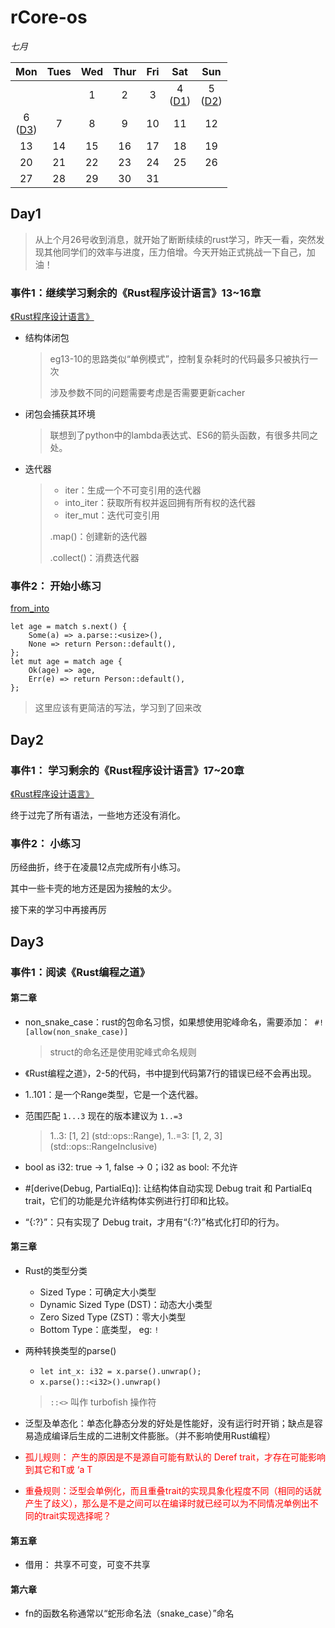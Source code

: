 # rCore-os

*七月*

| Mon | Tues | Wed | Thur | Fri | Sat | Sun |
| :--: | :--: | :--: | :--: | :--: | :--: | :--: |
|   |   | 1 | 2 | 3 | 4<br>([D1](#day1)) | 5<br>([D2](#day2)) |
| 6<br>([D3](#day3)) | 7 | 8 | 9 |  10  | 11 | 12 |
| 13 | 14 | 15 | 16 | 17 | 18 | 19 |
| 20 | 21 | 22 | 23 | 24 | 25 | 26 |
| 27 | 28 | 29 | 30 | 31 |  |  |



## Day1

> 从上个月26号收到消息，就开始了断断续续的rust学习，昨天一看，突然发现其他同学们的效率与进度，压力倍增。今天开始正式挑战一下自己，加油！
>

### 事件1：继续学习剩余的《Rust程序设计语言》13~16章

[《Rust程序设计语言》](https://kaisery.github.io/trpl-zh-cn/ch13-01-closures.html )

- 结构体闭包

  >eg13-10的思路类似“单例模式”，控制复杂耗时的代码最多只被执行一次
  >
  >涉及参数不同的问题需要考虑是否需要更新cacher

- 闭包会捕获其环境

  > 联想到了python中的lambda表达式、ES6的箭头函数，有很多共同之处。

- 迭代器

  >- iter：生成一个不可变引用的迭代器
  >- into_iter：获取所有权并返回拥有所有权的迭代器
  >- iter_mut：迭代可变引用
  >
  >.map()：创建新的迭代器
  >
  >.collect()：消费迭代器

### 事件2： 开始小练习

[from_into](https://github.com/starEvil01/rCore-os/tree/master/rustlings/exercisesconversions/from_into.rs)

```
let age = match s.next() {
    Some(a) => a.parse::<usize>(),
    None => return Person::default(),
};
let mut age = match age {
    Ok(age) => age,
    Err(e) => return Person::default(),
};
```

> 这里应该有更简洁的写法，学习到了回来改


## Day2

### 事件1： 学习剩余的《Rust程序设计语言》17~20章

[《Rust程序设计语言》](https://kaisery.github.io/trpl-zh-cn/ch18-02-refutability.html)

终于过完了所有语法，一些地方还没有消化。

### 事件2： 小练习

历经曲折，终于在凌晨12点完成所有小练习。

其中一些卡壳的地方还是因为接触的太少。

接下来的学习中再接再厉

## Day3

### 事件1：阅读《Rust编程之道》

#### 第二章

- non_snake_case：rust的包命名习惯，如果想使用驼峰命名，需要添加：` #![allow(non_snake_case)]`

  > struct的命名还是使用驼峰式命名规则

- 《Rust编程之道》，2-5的代码，书中提到代码第7行的错误已经不会再出现。

- 1..101：是一个Range类型，它是一个迭代器。

- 范围匹配 `1...3` 现在的版本建议为 `1..=3`

  > 1..3: [1, 2] (std::ops::Range), 1..=3: [1, 2, 3] (std::ops::RangeInclusive)

- bool as i32: true -> 1, false -> 0；i32 as bool: 不允许

- #[derive(Debug, PartialEq)]: 让结构体自动实现 Debug trait 和 PartialEq trait，它们的功能是允许结构体实例进行打印和比较。

- “{:?}”：只有实现了 Debug trait，才用有“{:?}”格式化打印的行为。

#### 第三章

- Rust的类型分类
  - Sized Type：可确定大小类型
  - Dynamic Sized Type (DST)：动态大小类型
  - Zero Sized Type (ZST)：零大小类型
  - Bottom Type：底类型， eg: `!`

- 两种转换类型的parse()
  - `let int_x: i32 = x.parse().unwrap();`
  - `x.parse()::<i32>().unwrap()`

  > `::<>` 叫作 turbofish 操作符

- 泛型及单态化：单态化静态分发的好处是性能好，没有运行时开销；缺点是容易造成编译后生成的二进制文件膨胀。（并不影响使用Rust编程）
- <font color=red>孤儿规则： 产生的原因是不是源自可能有默认的 Deref trait，才存在可能影响到其它和T或 ‘a T</font>

- <font color=red>重叠规则：泛型会单例化，而且重叠trait的实现具象化程度不同（相同的话就产生了歧义），那么是不是之间可以在编译时就已经可以为不同情况单例出不同的trait实现选择呢？</font>

#### 第五章

- 借用： 共享不可变，可变不共享

#### 第六章

- fn的函数名称通常以“蛇形命名法（snake_case）”命名